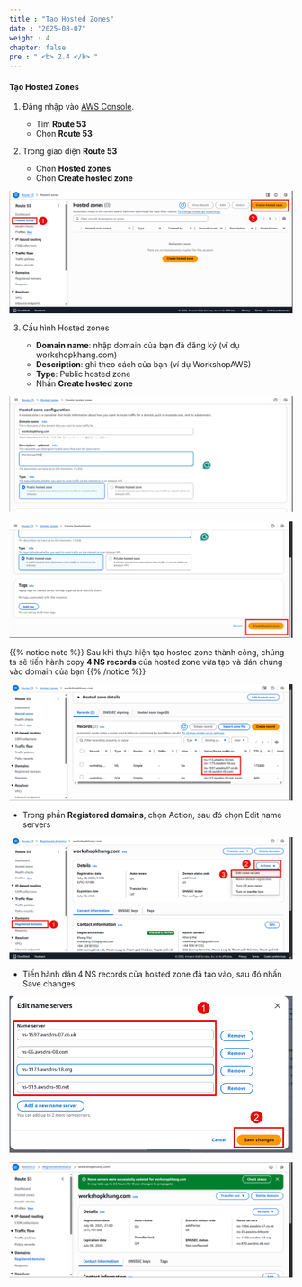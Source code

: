 ```yaml
---
title : "Tạo Hosted Zones"
date : "2025-08-07"
weight : 4
chapter: false
pre : " <b> 2.4 </b> "
---
```


#### Tạo Hosted Zones

1. Đăng nhập vào [AWS Console](https://aws.amazon.com/console/).

    - Tìm **Route 53**
    - Chọn **Route 53**

2. Trong giao diện **Route 53**

    - Chọn **Hosted zones**
    - Chọn **Create hosted zone**

![CreateHostedZone](/images/01/CHT1.png?featherlight=false&width=90pc)

3. Cấu hình Hosted zones

    - **Domain name**: nhập domain của bạn đã đăng ký (ví dụ workshopkhang.com)
    - **Description**: ghi theo cách của bạn (ví dụ WorkshopAWS)
    - **Type**: Public hosted zone
    - Nhấn **Create hosted zone**

![CreateHostedZone](/images/01/CHT2.png?featherlight=false&width=90pc)

![CreateHostedZone](/images/01/CHT3.png?featherlight=false&width=90pc)

{{% notice note %}}
Sau khi thực hiện tạo hosted zone thành công, chúng ta sẽ tiến hành copy **4 NS records** của hosted zone vừa tạo và dán chúng vào domain của bạn 
{{% /notice %}}

![CreateHostedZone](/images/01/CHT4.png?featherlight=false&width=90pc)

- Trong phần **Registered domains**, chọn Action, sau đó chọn Edit name servers

![CreateHostedZone](/images/01/CHT5.png?featherlight=false&width=90pc)

- Tiến hành dán 4 NS records của hosted zone đã tạo vào, sau đó nhấn Save changes

![CreateHostedZone](/images/01/CHT6.png?featherlight=false&width=90pc)

![CreateHostedZone](/images/01/CHT7.png?featherlight=false&width=90pc)
